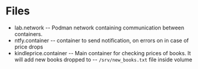 # Files

* lab.network -- Podman network containing communication between containers.
* ntfy.container -- container to send notification, on errors on in case of
price drops
* kindleprice.container -- Main container for checking prices of books.
It will add new books dropped to -- `/srv/new_books.txt` file inside volume
